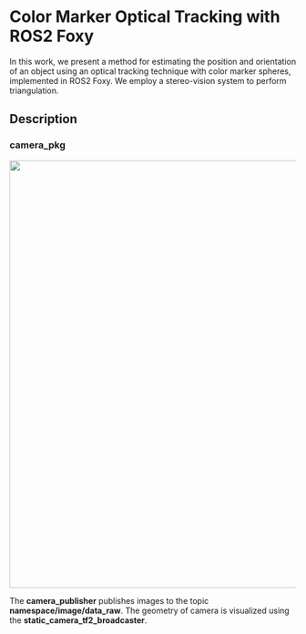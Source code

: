 # Color Marker Optical Tracking with ROS2 Foxy

In this work, we present a method for estimating the position and orientation of an object using an optical tracking technique with color marker spheres, implemented in ROS2 Foxy. We employ a stereo-vision system to perform triangulation.

## Description

### camera_pkg

<p align = "left">
  <img src = "" width = 750 />
</p>

The **camera_publisher** publishes images to the topic **namespace/image/data_raw**. The geometry of camera is visualized using the **static_camera_tf2_broadcaster**.
